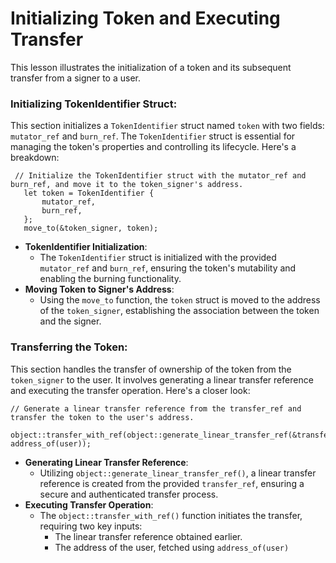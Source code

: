 # Initializing Token and Executing Transfer

This lesson illustrates the initialization of a token and its subsequent transfer from a signer to a user.

### Initializing TokenIdentifier Struct:

 This section initializes a `TokenIdentifier` struct named `token` with two fields: `mutator_ref` and `burn_ref`. The `TokenIdentifier` struct is essential for managing the token's properties and controlling its lifecycle. Here's a breakdown:

 ```move
  // Initialize the TokenIdentifier struct with the mutator_ref and burn_ref, and move it to the token_signer's address.
    let token = TokenIdentifier {
        mutator_ref,
        burn_ref,
    };
    move_to(&token_signer, token);
 ```

 -   **TokenIdentifier Initialization**:
        -   The `TokenIdentifier` struct is initialized with the provided `mutator_ref` and `burn_ref`, ensuring the token's mutability and enabling the burning functionality.
 -   **Moving Token to Signer's Address**:
        -   Using the `move_to` function, the `token` struct is moved to the address of the `token_signer`, establishing the association between the token and the signer.

### Transferring the Token:
 This section handles the transfer of ownership of the token from the `token_signer` to the user. It involves generating a linear transfer reference and executing the transfer operation. Here's a closer look:

```move
// Generate a linear transfer reference from the transfer_ref and transfer the token to the user's address.
    object::transfer_with_ref(object::generate_linear_transfer_ref(&transfer_ref), address_of(user));
```
 -   **Generating Linear Transfer Reference**:
        -   Utilizing `object::generate_linear_transfer_ref()`, a linear transfer reference is created from the provided `transfer_ref`, ensuring a secure and authenticated transfer process.
 -   **Executing Transfer Operation**:
        -   The `object::transfer_with_ref()` function initiates the transfer, requiring two key inputs:
            -   The linear transfer reference obtained earlier.
            -   The address of the user, fetched using `address_of(user)`